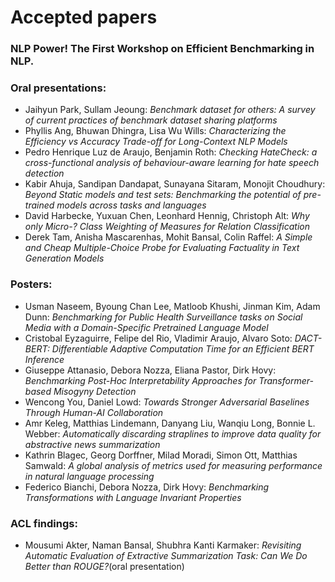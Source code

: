 # Accepted papers
### NLP Power! The First Workshop on Efficient Benchmarking in NLP.

### Oral presentations:
 - Jaihyun Park, Sullam Jeoung: *Benchmark dataset for others: A survey of current practices of benchmark dataset sharing platforms*
 - Phyllis Ang, Bhuwan Dhingra, Lisa Wu Wills: *Characterizing the Efficiency vs Accuracy Trade-off for Long-Context NLP Models*
 - Pedro Henrique Luz de Araujo, Benjamin Roth: *Checking HateCheck: a cross-functional analysis of behaviour-aware learning for hate speech detection*
 - Kabir Ahuja, Sandipan Dandapat, Sunayana Sitaram, Monojit Choudhury: *Beyond Static models and test sets: Benchmarking the potential of pre-trained models across tasks and languages*
 - David Harbecke, Yuxuan Chen, Leonhard Hennig, Christoph Alt: *Why only Micro-? Class Weighting of Measures for Relation Classification*
 - Derek Tam, Anisha Mascarenhas, Mohit Bansal, Colin Raffel: *A Simple and Cheap Multiple-Choice Probe for Evaluating Factuality in Text Generation Models*

### Posters:
 - Usman Naseem, Byoung Chan Lee, Matloob Khushi, Jinman Kim, Adam Dunn: *Benchmarking for Public Health Surveillance tasks on Social Media with a Domain-Specific Pretrained Language Model*
 - Cristobal Eyzaguirre, Felipe del Rio, Vladimir Araujo, Alvaro Soto: *DACT-BERT: Differentiable Adaptive Computation Time for an Efficient BERT Inference*
 - Giuseppe Attanasio, Debora Nozza, Eliana Pastor, Dirk Hovy: *Benchmarking Post-Hoc Interpretability Approaches for Transformer-based Misogyny Detection* 
 - Wencong You, Daniel Lowd: *Towards Stronger Adversarial Baselines Through Human-AI Collaboration*
 - Amr Keleg, Matthias Lindemann, Danyang Liu, Wanqiu Long, Bonnie L. Webber: *Automatically discarding straplines to improve data quality for abstractive news summarization*
 - Kathrin Blagec, Georg Dorffner, Milad Moradi, Simon Ott, Matthias Samwald: *A global analysis of metrics used for measuring performance in natural language processing*
 - Federico Bianchi, Debora Nozza, Dirk Hovy: *Benchmarking Transformations with Language Invariant Properties*

### ACL findings:
 - Mousumi Akter, Naman Bansal, Shubhra Kanti Karmaker: *Revisiting Automatic Evaluation of Extractive Summarization Task: Can We Do Better than ROUGE?*(oral presentation)
